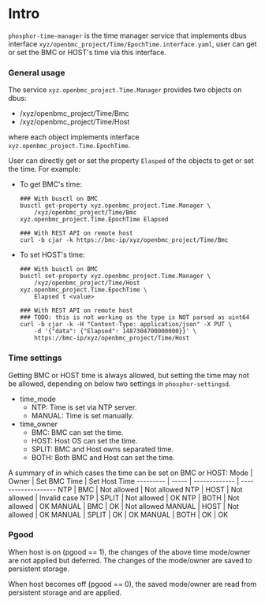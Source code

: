 # Intro
`phosphor-time-manager` is the time manager service that implements dbus
interface `xyz/openbmc_project/Time/EpochTime.interface.yaml`, user can get or
set the BMC or HOST's time via this interface.

### General usage
The service `xyz.openbmc_project.Time.Manager` provides two objects on dbus:
* /xyz/openbmc_project/Time/Bmc
* /xyz/openbmc_project/Time/Host

where each object implements interface `xyz.openbmc_project.Time.EpochTime`.

User can directly get or set the property `Elasped` of the objects to get or set
the time. For example:

* To get BMC's time:
   ```
   ### With busctl on BMC
   busctl get-property xyz.openbmc_project.Time.Manager \
       /xyz/openbmc_project/Time/Bmc xyz.openbmc_project.Time.EpochTime Elapsed

   ### With REST API on remote host
   curl -b cjar -k https://bmc-ip/xyz/openbmc_project/Time/Bmc
   ```
* To set HOST's time:
   ```
   ### With busctl on BMC
   busctl set-property xyz.openbmc_project.Time.Manager \
       /xyz/openbmc_project/Time/Host xyz.openbmc_project.Time.EpochTime \
       Elapsed t <value>

   ### With REST API on remote host
   ### TODO: this is not working as the type is NOT parsed as uint64
   curl -b cjar -k -H "Content-Type: application/json" -X PUT \
       -d '{"data": {"Elapsed": 1487304700000000}}' \
       https://bmc-ip/xyz/openbmc_project/Time/Host
   ```

### Time settings
Getting BMC or HOST time is always allowed, but setting the time may not be
allowed, depending on below two settings in `phosphor-settingsd`.

* time_mode
   * NTP: Time is set via NTP server.
   * MANUAL: Time is set manually.
* time_owner
   * BMC: BMC can set the time.
   * HOST: Host OS can set the time.
   * SPLIT: BMC and Host owns separated time.
   * BOTH: Both BMC and Host can set the time.

A summary of in which cases the time can be set on BMC or HOST:
Mode      | Owner | Set BMC Time  | Set Host Time
--------- | ----- | ------------- | -------------------
NTP       | BMC   | Not allowed   | Not allowed
NTP       | HOST  | Not allowed   | Invalid case
NTP       | SPLIT | Not allowed   | OK
NTP       | BOTH  | Not allowed   | OK
MANUAL    | BMC   | OK            | Not allowed
MANUAL    | HOST  | Not allowed   | OK
MANUAL    | SPLIT | OK            | OK
MANUAL    | BOTH  | OK            | OK

### Pgood
When host is on (pgood == 1), the changes of the above time mode/owner are not
applied but deferred. The changes of the mode/owner are saved to persistent
storage.

When host becomes off (pgood == 0), the saved mode/owner are read from
persistent storage and are applied.
